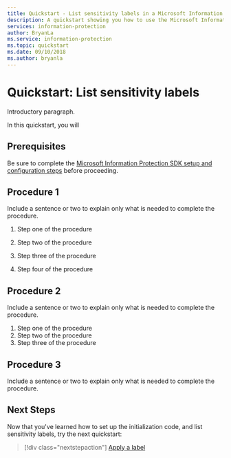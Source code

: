 ```yaml
---
title: Quickstart - List sensitivity labels in a Microsoft Information Protection (MIP) tenant using C++
description: A quickstart showing you how to use the Microsoft Information Protection C++ SDK to list the sensitivity labels in your tenant.
services: information-protection
author: BryanLa
ms.service: information-protection
ms.topic: quickstart
ms.date: 09/10/2018
ms.author: bryanla
---
```


# Quickstart: List sensitivity labels

Introductory paragraph.
<!--- Answer the fundamental "why would I want to do this?" question. --->

In this quickstart, you will <do X>

## Prerequisites

Be sure to complete the [Microsoft Information Protection SDK setup and configuration steps](setup-configure-mip.md) before proceeding. 

## Procedure 1

Include a sentence or two to explain only what is needed to complete the
procedure.

1. Step one of the procedure
1. Step two of the procedure
1. Step three of the procedure
   
   <!---Use screenshots but be judicious to maintain a reasonable length. Make
    sure screenshots align to the
    [current standards](contribute-mvc-screen-shots.md).
   If users access your product/service via a web browser the first screenshot
   should always include the full browser window in Chrome or Safari. This is
   to show users that the portal is browser-based - OS and browser agnostic.--->
1. Step four of the procedure

## Procedure 2

Include a sentence or two to explain only what is needed to complete the procedure.

1. Step one of the procedure
1. Step two of the procedure
1. Step three of the procedure

## Procedure 3

Include a sentence or two to explain only what is needed to complete the procedure.

## Next Steps

Now that you've learned how to set up the initialization code, and list sensitivity labels, try the next quickstart:

> [!div class="nextstepaction"]
> [Apply a label](quick-apply-label-cpp.md)
